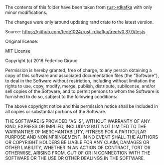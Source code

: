 The contents of this folder have been taken from [rust-rdkafka](https://github.com/fede1024/rust-rdkafka/tree/v0.37.0/tests) with only minor modifications.

The changes were only around updating rand crate to the latest version.

Source: https://github.com/fede1024/rust-rdkafka/tree/v0.37.0/tests

Original license:

MIT License

Copyright (c) 2016 Federico Giraud

Permission is hereby granted, free of charge, to any person obtaining a copy
of this software and associated documentation files (the "Software"), to deal
in the Software without restriction, including without limitation the rights
to use, copy, modify, merge, publish, distribute, sublicense, and/or sell
copies of the Software, and to permit persons to whom the Software is
furnished to do so, subject to the following conditions:

The above copyright notice and this permission notice shall be included in all
copies or substantial portions of the Software.

THE SOFTWARE IS PROVIDED "AS IS", WITHOUT WARRANTY OF ANY KIND, EXPRESS OR
IMPLIED, INCLUDING BUT NOT LIMITED TO THE WARRANTIES OF MERCHANTABILITY,
FITNESS FOR A PARTICULAR PURPOSE AND NONINFRINGEMENT. IN NO EVENT SHALL THE
AUTHORS OR COPYRIGHT HOLDERS BE LIABLE FOR ANY CLAIM, DAMAGES OR OTHER
LIABILITY, WHETHER IN AN ACTION OF CONTRACT, TORT OR OTHERWISE, ARISING FROM,
OUT OF OR IN CONNECTION WITH THE SOFTWARE OR THE USE OR OTHER DEALINGS IN THE
SOFTWARE.
